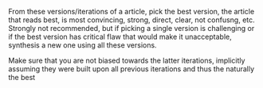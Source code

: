 From these versions/iterations of a article, pick the best version, the article that reads best, is most convincing, strong, direct, clear, not confusng, etc. Strongly not recommended, but if picking a single version is challenging or if the best version has critical flaw that would make it unacceptable, synthesis a new one using all these versions.

Make sure that you are not biased towards the latter iterations, implicitly assuming they were built upon all previous iterations and thus the naturally the best
